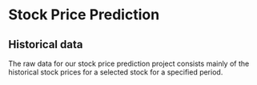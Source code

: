 # Stock Price Prediction

## Historical data
The raw data for our stock price prediction project consists mainly of the historical stock prices for a selected stock for a specified period.

